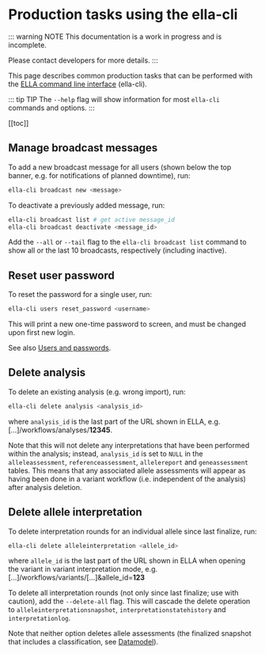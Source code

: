 # Production tasks using the ella-cli

::: warning NOTE
This documentation is a work in progress and is incomplete.

Please contact developers for more details.
:::

This page describes common production tasks that can be performed with the [ELLA command line interface](/technical/#command-line-interface-ella-cli) (ella-cli). 

::: tip TIP
The `--help` flag will show information for most `ella-cli` commands and options.
:::

[[toc]]

## Manage broadcast messages

To add a new broadcast message for all users (shown below the top banner, e.g. for notifications of planned downtime), run: 

``` bash
ella-cli broadcast new <message>
```

To deactivate a previously added message, run: 

``` bash
ella-cli broadcast list # get active message_id
ella-cli broadcast deactivate <message_id>
```

Add the `--all` or `--tail` flag to the `ella-cli broadcast list` command to show all or the last 10 broadcasts, respectively (including inactive).

## Reset user password

To reset the password for a single user, run: 

``` bash
ella-cli users reset_password <username>
```

This will print a new one-time password to screen, and must be changed upon first new login.

See also [Users and passwords](/technical/users.html#users-and-passwords).

## Delete analysis

To delete an existing analysis (e.g. wrong import), run: 

``` bash
ella-cli delete analysis <analysis_id>
```

where `analysis_id` is the last part of the URL shown in ELLA, e.g. [...]/workflows/analyses/**12345**. 

Note that this will not delete any interpretations that have been performed within the analysis; instead, `analysis_id` is set to `NULL` in the `alleleassessment`, `referenceassessment`, `allelereport` and `geneassessment` tables. This means that any associated allele assessments will appear as having been done in a variant workflow (i.e. independent of the analysis) after analysis deletion.


## Delete allele interpretation

To delete interpretation rounds for an individual allele since last finalize, run: 

``` bash
ella-cli delete alleleinterpretation <allele_id>
```

where `allele_id` is the last part of the URL shown in ELLA when opening the variant in variant interpretation mode, e.g. [...]/workflows/variants/[...]&allele_id=**123**

To delete all interpretation rounds (not only since last finalize; use with caution), add the `--delete-all` flag. This will cascade the delete operation to `alleleinterpretationsnapshot`, `interpretationstatehistory` and `interpretationlog`.

Note that neither option deletes allele assessments (the finalized snapshot that includes a classification, see [Datamodel](/technical/datamodel.html#introduction)).